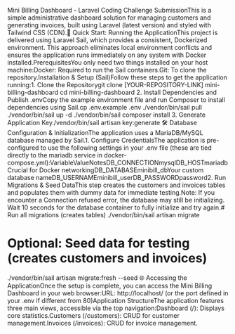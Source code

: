 Mini Billing Dashboard - Laravel Coding Challenge SubmissionThis is a simple administrative dashboard solution for managing customers and generating invoices, built using Laravel (latest version) and styled with Tailwind CSS (CDN).🚀 Quick Start: Running the ApplicationThis project is delivered using Laravel Sail, which provides a consistent, Dockerized environment. This approach eliminates local environment conflicts and ensures the application runs immediately on any system with Docker installed.PrerequisitesYou only need two things installed on your host machine:Docker: Required to run the Sail containers.Git: To clone the repository.Installation & Setup (Sail)Follow these steps to get the application running:1. Clone the Repositorygit clone [YOUR-REPOSITORY-LINK] mini-billing-dashboard
cd mini-billing-dashboard
2. Install Dependencies and Publish .envCopy the example environment file and run Composer to install dependencies using Sail.cp .env.example .env
./vendor/bin/sail pull
./vendor/bin/sail up -d
./vendor/bin/sail composer install
3. Generate Application Key./vendor/bin/sail artisan key:generate
🛠 Database Configuration & InitializationThe application uses a MariaDB/MySQL database managed by Sail.1. Configure CredentialsThe application is pre-configured to use the following settings in your .env file (these are tied directly to the mariadb service in docker-compose.yml):VariableValueNotesDB_CONNECTIONmysqlDB_HOSTmariadbCrucial for Docker networkingDB_DATABASEminibill_dbYour custom database nameDB_USERNAMEminibill_userDB_PASSWORDpassword2. Run Migrations & Seed DataThis step creates the customers and invoices tables and populates them with dummy data for immediate testing.Note: If you encounter a Connection refused error, the database may still be initializing. Wait 10 seconds for the database container to fully initialize and try again.# Run all migrations (creates tables)
./vendor/bin/sail artisan migrate

# Optional: Seed data for testing (creates customers and invoices)
./vendor/bin/sail artisan migrate:fresh --seed
🌐 Accessing the ApplicationOnce the setup is complete, you can access the Mini Billing Dashboard in your web browser:URL: http://localhost/ (or the port defined in your .env if different from 80)Application StructureThe application features three main views, accessible via the top navigation:Dashboard (/): Displays core statistics.Customers (/customers): CRUD for customer management.Invoices (/invoices): CRUD for invoice management.
